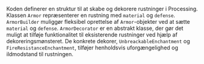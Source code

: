 Koden definerer en struktur til at skabe og dekorere rustninger i Processing. Klassen `Armor` repræsenterer en rustning med `material` og `defense`. `ArmorBuilder` muliggør fleksibel oprettelse af `Armor`-objekter ved at sætte `material` og `defense`. `ArmorDecorator` er en abstrakt klasse, der gør det muligt at tilføje funktionalitet til eksisterende rustninger ved hjælp af dekoreringsmønsteret. De konkrete dekorer, `UnbreackableEnchantment` og `FireResistanceEnchantment`, tilføjer henholdsvis uforgængelighed og ildmodstand til rustningen.